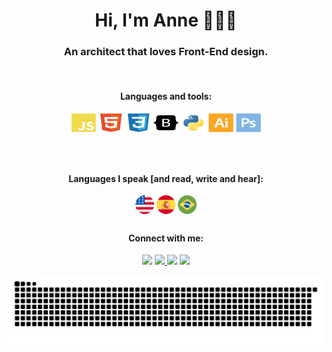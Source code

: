 <h1 align="center">Hi, I'm Anne 👩🏻‍💻</h1>
<h3 align="center">An architect that loves Front-End design.</h3>


  
  <div style="display: inline_block" align="center"><br>
  <h4 align="center">Languages and tools:</h4>
  <img align="center" title="JavaScript" alt="Anne-Js" height="30" width="40" src="https://raw.githubusercontent.com/devicons/devicon/master/icons/javascript/javascript-plain.svg">
  <img align="center"  title="HTML" alt="Anne-HTML" height="30" width="40" src="https://raw.githubusercontent.com/devicons/devicon/master/icons/html5/html5-original.svg">
  <img align="center"  title="CSS" alt="Anne-CSS" height="30" width="40" src="https://raw.githubusercontent.com/devicons/devicon/master/icons/css3/css3-original.svg">
  <img align="center"  title="Bootstrap" alt="Anne-Bootstrap" height="30" width="40" src="https://raw.githubusercontent.com/devicons/devicon/master/icons/bootstrap/bootstrap-plain.svg">
  <img align="center"  title="Python" alt="Anne-Python" height="30" width="40" src="https://raw.githubusercontent.com/devicons/devicon/master/icons/python/python-original.svg">
  <img align="center"  title="Adobe Illustrator" alt="Anne-Illustrator" height="30" width="40" src="https://raw.githubusercontent.com/devicons/devicon/master/icons/illustrator/illustrator-plain.svg">
  <img align="center"  title="Adobe Photoshop" alt="Anne-Photoshop" height="30" width="40" src="https://raw.githubusercontent.com/devicons/devicon/master/icons/photoshop/photoshop-plain.svg">
  </div>

  ##
  
  <div style="display: inline_block" align="center"><br>
  <h4 align="center">Languages I speak [and read, write and hear]:</h4>
  <img align="center" title="English" alt="English" height="30" width="30" src="https://raw.githubusercontent.com/HatScripts/circle-flags/gh-pages/flags/us.svg">
  <img align="center"  title="Spanish" alt="Spanish" height="30" width="30" src="https://raw.githubusercontent.com/HatScripts/circle-flags/gh-pages/flags/es.svg">
  <img align="center"  title="Portuguese" alt="Portuguese" height="30" width="30" src="https://raw.githubusercontent.com/HatScripts/circle-flags/gh-pages/flags/br.svg">
  </div>

  ##

<div align="center"> 
  <h4 align="center">Connect with me:</h4>
  <a href="https://instagram.com/arqanneraupp" target="_blank"><img src="https://img.shields.io/badge/-Instagram-%23E4405F?style=for-the-badge&logo=instagram&logoColor=white" target="_blank"></a>
  <a href = "mailto:anneraupp@gmail.com"><img src="https://img.shields.io/badge/-Gmail-%23333?style=for-the-badge&logo=gmail&logoColor=white" target="_blank"</a>
  <a href="https://www.linkedin.com/in/anneraupp" target="_blank"><img src="https://img.shields.io/badge/-LinkedIn-%230077B5?style=for-the-badge&logo=linkedin&logoColor=white" target="_blank"></a> 
  <a href="https://twitter.com/RauppAnne" target="_blank"><img src="https://img.shields.io/badge/Twitter-1DA1F2?style=for-the-badge&logo=twitter&logoColor=white" target="_blank"></a> 
  
 
![Snake animation](https://github.com/anneraupp/anneraupp/blob/output/github-contribution-grid-snake.svg)
  
</div>

